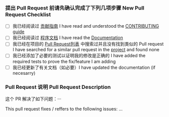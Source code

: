 ### 提出 Pull Request 前请先确认完成了下列几项步骤 New Pull Request Checklist

* [ ] 我已经阅读过 [贡献指南](CONTRIBUTING.md) I have read and understood the [CONTRIBUTING guide](CONTRIBUTING.md)
* [ ] 我已经阅读过 [程序文档]((http://cocoadocs.org/docsets/YTKNetwork)) I have read the [Documentation](http://cocoadocs.org/docsets/YTKNetwork)
* [ ] 我已经在项目的 [Pull Request列表](https://github.com/yuantiku/YTKNetwork/pulls) 中搜索过并且没有找到类似的 Pull request I have searched for a similar pull request in the [project](https://github.com/yuantiku/YTKNetwork/pulls) and found none
* [ ] 我已经添加了必要的测试以证明我的修改是正确的 I have added the required tests to prove the fix/feature I am adding
* [ ] 我已经更新了有关文档（如必要）I have updated the documentation (if necesarry)

### Pull Request 说明 Pull Request Description

这个 PR 解决了如下问题：···

This pull request fixes / reffers to the following issues: ...

